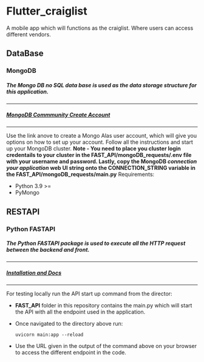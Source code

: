 # Flutter_craiglist
A mobile app which will functions as the craiglist. Where users can access different vendors. 

## DataBase
### MongoDB
##### The Mongo DB no SQL data base is used as the data storage structure for this application.
-----
##### [MongoDB Commmunity Create Account](https://account.mongodb.com/account/login)
-----
Use the link anove to create a Mongo Alas user account, which will give you options on how to set up your account. Follow all the instructions and start up your MongoDB cluster.
**Note - You need to place you cluster login credentails to your cluster in the FAST_API/mongoDB_requests/.env file with your username and password. Lastly, copy the MongoDB *connection your application* web UI string onto the CONNECTION_STRING variable in the FAST_API/mongoDB_requests/main.py**
Requirements:
- Python 3.9 >= 
- PyMongo

## RESTAPI
### Python FASTAPI
##### The Python FASTAPI package is used to execute all the HTTP request between the backend and front.
-----
##### [Installation and Docs](https://pypi.org/project/fastapi/)
-----
For testing locally run the API start up command from the director:
- **FAST_API** folder in this repository contains the main.py which will start the API with all the endpoint used in the application.
- Once navigated to the directory above run:

    `uvicorn main:app --reload`

- Use the URL given in the output of the command above on your browser to access the different endpoint in the code.


